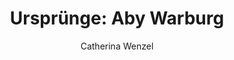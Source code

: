 ---
layout: redirect
title: "4. Ursprünge: Aby Warburg"
author: "Catherina Wenzel"
session: 4
tags: [4,slides]
image: warbug-avec-masque-katchina1.jpg
redirect: https://olat-ce.server.uni-frankfurt.de/olat/auth/RepositoryEntry/21098758150/CourseNode/93668888136198/04_Aby_Warburg_13_Mai_24.pdf 
---